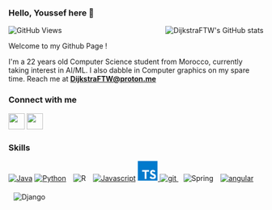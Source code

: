 ### Hello, Youssef here 👋

<p align="left">
<img align='right' src="https://github-readme-stats.vercel.app/api??theme=dark&username=DijkstraFTW&show_icons=true&theme=dark&hide_border=true&show_icons=true" alt="DijkstraFTW's GitHub stats">
</p>

![GitHub Views](https://komarev.com/ghpvc/?username=DijkstraFTW)

Welcome to my Github Page !

I'm a 22 years old Computer Science student from Morocco, currently taking interest in AI/ML. I also dabble in Computer graphics on my spare time.
Reach me at **DijkstraFTW@proton.me**

### Connect with me

<p align="left"> <a href="https://www.github.com/DijkstraFTW" target="_blank" rel="noreferrer"><img src="https://raw.githubusercontent.com/danielcranney/readme-generator/main/public/icons/socials/github.svg" width="32" height="32" /></a> <a href="https://www.twitter.com/dijkstra_ftw" target="_blank" rel="noreferrer"><img src="https://raw.githubusercontent.com/danielcranney/readme-generator/main/public/icons/socials/twitter.svg" width="32" height="32" /></a></p>

### Skills

<p align="left">
<a href="https://www.oracle.com/java/" target="_blank" rel="noreferrer"><img src="https://raw.githubusercontent.com/danielcranney/readme-generator/main/public/icons/skills/java-colored.svg" width="36" height="36" alt="Java" /></a>
<a href="https://www.python.org/" target="_blank" rel="noreferrer"><img src="https://raw.githubusercontent.com/danielcranney/readme-generator/main/public/icons/skills/python-colored.svg" width="36" height="36" alt="Python" /></a>
  <img style="margin: 10px" src="https://profilinator.rishav.dev/skills-assets/r.svg" alt="R" width="36" height="36" /> 
<a href="https://developer.mozilla.org/en-US/docs/Web/JavaScript" target="_blank" rel="noreferrer"><img src="https://raw.githubusercontent.com/danielcranney/readme-generator/main/public/icons/skills/javascript-colored.svg" width="36" height="36" alt="Javascript" /></a>
<a href="https://www.typescriptlang.org/" target="_blank" rel="noreferrer"> <img src="https://raw.githubusercontent.com/devicons/devicon/master/icons/typescript/typescript-original.svg" alt="typescript" width="40" height="40"/> </a>
<a href="https://git-scm.com/" target="_blank" rel="noreferrer"> <img src="https://www.vectorlogo.zone/logos/git-scm/git-scm-icon.svg" alt="git" width="40" height="40"/> </a>
<img style="margin: 10px" src="https://profilinator.rishav.dev/skills-assets/springio-icon.svg" alt="Spring" width="36" height="36" />
<a href="https://angular.io" target="_blank" rel="noreferrer"> <img src="https://angular.io/assets/images/logos/angular/angular.svg" alt="angular" width="40" height="40"/> </a>
<img style="margin: 10px" src="https://profilinator.rishav.dev/skills-assets/django-original.svg" alt="Django" width="36" height="36" />
</p>  
